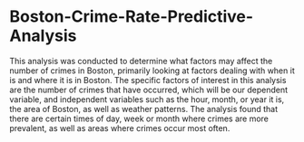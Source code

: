 # Boston-Crime-Rate-Predictive-Analysis
This analysis was conducted to determine what factors may affect the number of crimes in Boston, primarily looking at factors dealing with when it is and where it is in Boston. The specific factors of interest in this analysis are the number of crimes that have occurred, which will be our dependent variable, and independent variables such as the hour, month, or year it is, the area of Boston, as well as weather patterns. The analysis found that there are certain times of day, week or month where crimes are more prevalent, as well as areas where crimes occur most often.
